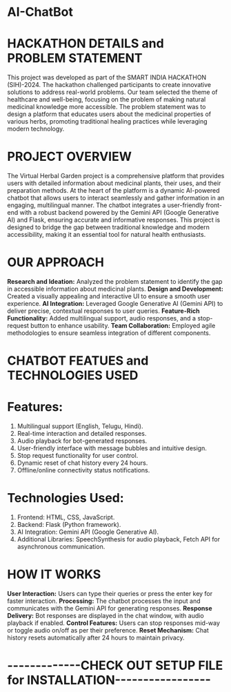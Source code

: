 # AI-ChatBot

 # HACKATHON DETAILS and PROBLEM STATEMENT
This project was developed as part of the SMART INDIA HACKATHON (SIH)-2024. The hackathon challenged participants to create innovative solutions to address real-world problems. Our team selected the theme of healthcare and well-being, focusing on the problem of making natural medicinal knowledge more accessible. The problem statement was to design a platform that educates users about the medicinal properties of various herbs, promoting traditional healing practices while leveraging modern technology.


# PROJECT OVERVIEW
The Virtual Herbal Garden project is a comprehensive platform that provides users with detailed information about medicinal plants, their uses, and their preparation methods. At the heart of the platform is a dynamic AI-powered chatbot that allows users to interact seamlessly and gather information in an engaging, multilingual manner.
The chatbot integrates a user-friendly front-end with a robust backend powered by the Gemini API (Google Generative AI) and Flask, ensuring accurate and informative responses. This project is designed to bridge the gap between traditional knowledge and modern accessibility, making it an essential tool for natural health enthusiasts.


# OUR APPROACH
**Research and Ideation:** Analyzed the problem statement to identify the gap in accessible information about medicinal plants.
**Design and Development:** Created a visually appealing and interactive UI to ensure a smooth user experience.
**AI Integration:** Leveraged Google Generative AI (Gemini API) to deliver precise, contextual responses to user queries.
**Feature-Rich Functionality:** Added multilingual support, audio responses, and a stop-request button to enhance usability.
**Team Collaboration:** Employed agile methodologies to ensure seamless integration of different components.


# CHATBOT FEATUES and TECHNOLOGIES USED
# Features:
1. Multilingual support (English, Telugu, Hindi).
2. Real-time interaction and detailed responses.
3. Audio playback for bot-generated responses.
4. User-friendly interface with message bubbles and intuitive design.
5. Stop request functionality for user control.
6. Dynamic reset of chat history every 24 hours.
7. Offline/online connectivity status notifications.
# Technologies Used:
1. Frontend: HTML, CSS, JavaScript.
2. Backend: Flask (Python framework).
3. AI Integration: Gemini API (Google Generative AI).
4. Additional Libraries: SpeechSynthesis for audio playback, Fetch API for asynchronous communication.


# HOW IT WORKS
**User Interaction:** Users can type their queries or press the enter key for faster interaction.
**Processing:** The chatbot processes the input and communicates with the Gemini API for generating responses.
**Response Delivery:** Bot responses are displayed in the chat window, with audio playback if enabled.
**Control Features:** Users can stop responses mid-way or toggle audio on/off as per their preference.
**Reset Mechanism:** Chat history resets automatically after 24 hours to maintain privacy.


# -------------CHECK OUT SETUP FILE for INSTALLATION-----------------
